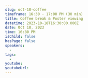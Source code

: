 ```yaml
---
slug: oct-18-coffee
timeframe: 16:30 - 17:00 PM (30 min)
title: Coffee break & Poster viewing
datetime: 2023-10-18T16:30:00.000Z
date: Oct 18, 2023
time: 16:30 PM
isChild: false
hasPage: false
speakers:
  -
tags:
  -
youtube:
youtubeUrl:
---
```


